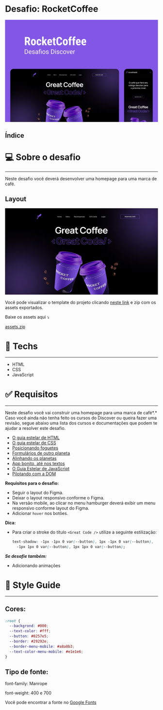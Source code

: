 # Desafio: RocketCoffee

![Capa.png](desafio/Capa.png)

## **Índice**

# 💻 Sobre o desafio

---

Neste desafio você deverá desenvolver uma homepage para uma marca de café.

## Layout

![preview.png](desafio/preview.png)

Você pode visualizar o template do projeto clicando [neste link](https://www.figma.com/file/tFoovGllUttTebdUTDVdT8/RocketCoffee/duplicate) e zip com os assets exportados.

Baixe os assets aqui ⤵️

[assets.zip](desafio/assets.zip)

# 🚀 **Techs**

---

- HTML
- CSS
- JavaScript

# ✅ **Requisitos**

---

Neste desafio você vai construir uma homepage para uma marca de café*.* Caso você ainda não tenha feito os cursos do Discover ou queira fazer uma revisão, segue abaixo uma lista dos cursos e documentações que podem te ajudar a resolver este desafio.

- [O guia estelar de HTML](https://app.rocketseat.com.br/node/o-guia-estelar-de-html)
- [O guia estelar de CSS](https://app.rocketseat.com.br/node/o-guia-estelar-de-css)
- [Posicionando foguetes](https://app.rocketseat.com.br/node/posicionando-foguetes)
- [Formulários de outro planeta](https://app.rocketseat.com.br/node/formularios-de-outro-planeta)
- [Alinhando os planetas](https://app.rocketseat.com.br/node/flexbox)
- [App bonito, até nos textos](https://app.rocketseat.com.br/node/flexbox)
- [O Guia Estelar de JavaScript](https://app.rocketseat.com.br/node/o-guia-estelar-de-java-script)
- [Pilotando com a DOM](https://app.rocketseat.com.br/node/pilotando-com-a-dom)

**Requisitos para o desafio:**

- Seguir o layout do Figma.
- Deixar o layout responsivo conforme o Figma.
- Na versão mobile, ao clicar no menu hamburger deverá exibir um menu responsivo conforme layout do Figma.
- Adicionar `hover` nos botões.

**Dica:**

- Para criar o stroke do título `<Great Code />` utilize a seguinte estilização:
  ```css
  text-shadow: -1px -1px 0 var(--button), 1px -1px 0 var(--button),
    -1px 1px 0 var(--button), 1px 1px 0 var(--button);
  ```

**_Se desafie também:_**

- Adicionando animações

# 🎨 Style Guide

---

## **Cores:**

```css
:root {
  --backgrond: #000;
  --text-color: #fff;
  --button: #8257e5;
  --border: #29292e;
  --border-menu-mobile: #a8a8b3;
  --text-color-menu-mobile: #e1e1e6;
}
```

## **Tipo de fonte:**

font-family: Manrope

font-weight: 400 e 700

Você pode encontrar a fonte no [Google Fonts](https://fonts.google.com/)
